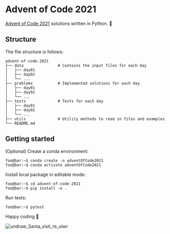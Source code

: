 # Advent of Code 2021
[Advent of Code 2021](https://adventofcode.com/2021) solutions written in Python. 🚀

## Structure

The file structure is follows:
```
advent-of-code-2021
├── data               # Contains the input files for each day
│   ├── day01          
│   ├── day02         
│   └── ...  
├── problems           # Implemented solutions for each day
│   ├── day01          
│   ├── day02         
│   └── ...  
├── tests              # Tests for each day
│   ├── day01         
│   ├── day02         
│   └── ...  
├── utils              # Utility methods to read in files and examples
└── README.md
```

## Getting started

(Optional) Create a conda environment:
```console
foo@bar:~$ conda create -n adventOfCode2021
foo@bar:~$ conda activate adventOfCode2021
```

Install local package in editable mode:

```console
foo@bar:~$ cd advent-of-code-2021
foo@bar:~$ pip install -e .
```

Run tests:

```console
foo@bar:~$ pytest
```
Happy coding 🥳

![undraw_Santa_visit_re_oiwr](https://user-images.githubusercontent.com/6838540/145730655-94757ce0-4c98-4d60-ade5-fefd8590ecc3.png)
